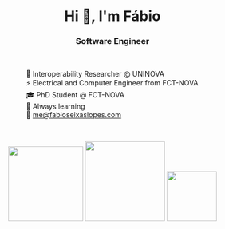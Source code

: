 <h1 align="center">Hi 👋, I'm Fábio</h1>
<h3 align="center"> Software Engineer </h3>

<br>

&nbsp; &nbsp; &nbsp; &nbsp; &nbsp; &nbsp; &nbsp; &nbsp; &nbsp; &nbsp; 💼 Interoperability Researcher @ UNINOVA <br>
&nbsp; &nbsp; &nbsp; &nbsp; &nbsp; &nbsp; &nbsp; &nbsp; &nbsp; &nbsp; ⚡ Electrical and Computer Engineer from FCT-NOVA <br>
&nbsp; &nbsp; &nbsp; &nbsp; &nbsp; &nbsp; &nbsp; &nbsp; &nbsp; &nbsp; 🎓 PhD Student @ FCT-NOVA <br>
&nbsp; &nbsp; &nbsp; &nbsp; &nbsp; &nbsp; &nbsp; &nbsp; &nbsp; &nbsp; 🌱 Always learning <br>
&nbsp; &nbsp; &nbsp; &nbsp; &nbsp; &nbsp; &nbsp; &nbsp; &nbsp; &nbsp; 💬 me@fabioseixaslopes.com

<br>

<p align="center">
  <img src="https://skillicons.dev/icons?i=java,androidstudio,python,git&perline=2" height=150 />
  <img src="https://github-readme-stats.vercel.app/api/top-langs/?username=fabioseixaslopes&count_private=true&show_icons=true&theme=transparent&layout=compact&hide_border=true" height=160/>
  <img src="https://github-readme-stats.vercel.app/api?username=fabioseixaslopes&count_private=true&show_icons=true&theme=transparent&hide=stars,prs,issues&rank_icon=github&hide_border=true&hide_title=true" height=100/>
</p>
